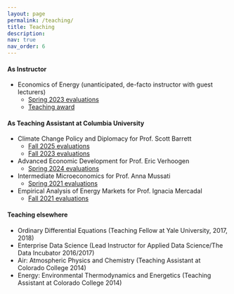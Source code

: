 ```yaml
---
layout: page
permalink: /teaching/
title: Teaching
description:
nav: true
nav_order: 6
---
```


#### As Instructor

- Economics of Energy (unanticipated, de-facto instructor with guest lecturers)
  - [Spring 2023 evaluations](../assets/pdf/INAFU6065_001_2023_1-TheEconomicsofEnergy_EugeneTan.pdf)
  - [Teaching award](../assets/pdf/teaching_award.pdf)

#### As Teaching Assistant at Columbia University

- Climate Change Policy and Diplomacy for Prof. Scott Barrett
  - [Fall 2025 evaluations](../assets/pdf/INAFU8537_001_2025_1-ClimateChangePolicyandDiplomacyINAFU8537_001_2025_1-ClimateChangePolicyandDiplomacy_ScottBarrett.pdf)
  - [Fall 2023 evaluations](../assets/pdf/INAFU8537_001_2023_3-ClimateChangePolicyandDiplomacy_EugeneTan.pdf)
- Advanced Economic Development for Prof. Eric Verhoogen
  - [Spring 2024 evaluations](../assets/pdf/INAFU8145_001_2024_1-AdvancedEconomicDevelopment_EugeneTan.pdf)
- Intermediate Microeconomics for Prof. Anna Mussati
  - [Spring 2021 evaluations](../assets/pdf/ECONUN3211_002_2021_1_IntermediateMicroeconomics_EugeneTan.pdf)
- Empirical Analysis of Energy Markets for Prof. Ignacia Mercadal
  - [Fall 2021 evaluations](../assets/pdf/INAFU6616_001_2020_3-EmpiricalAnalysisofEnergyMarkets_EugeneTan.pdf)

#### Teaching elsewhere

- Ordinary Differential Equations (Teaching Fellow at Yale University, 2017, 2018)
- Enterprise Data Science (Lead Instructor for Applied Data Science/The Data Incubator 2016/2017)
- Air: Atmospheric Physics and Chemistry (Teaching Assistant at Colorado College 2014)
- Energy: Environmental Thermodynamics and Energetics (Teaching Assistant at Colorado College 2014)
